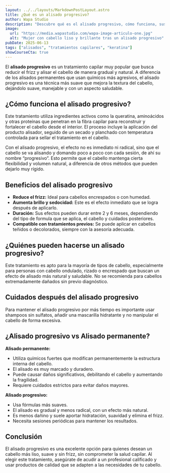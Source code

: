 ```yaml
---
layout: ../../layouts/MarkdownPostLayout.astro
title: ¿Qué es un alisado progresivo?
author: Wapa Studio
description: "Descubre qué es el alisado progresivo, cómo funciona, sus beneficios y cuidados para lograr un cabello liso, suave y sin frizz."
image:
  url: "https://media.wapastudio.com/wapa-image-articulo-one.jpg"
  alt: "Mujer con cabello liso y brillante tras un alisado progresivo"
pubDate: 2025-06-13
tags: ["alisados", "tratamientos capilares", "keratina"]
showCourseCta: true
---
```




El **alisado progresivo** es un tratamiento capilar muy popular que busca reducir el frizz y alisar el cabello de manera gradual y natural. A diferencia de los alisados permanentes que usan químicos más agresivos, el alisado progresivo es una técnica más suave que mejora la textura del cabello, dejándolo suave, manejable y con un aspecto saludable.

## ¿Cómo funciona el alisado progresivo?

Este tratamiento utiliza ingredientes activos como la queratina, aminoácidos y otras proteínas que penetran en la fibra capilar para reconstruir y fortalecer el cabello desde el interior. El proceso incluye la aplicación del producto alisador, seguido de un secado y planchado con temperatura controlada para sellar el tratamiento en el cabello.

Con el alisado progresivo, el efecto no es inmediato ni radical, sino que el cabello se va alisando y domando poco a poco con cada sesión, de ahí su nombre “progresivo”. Esto permite que el cabello mantenga cierta flexibilidad y volumen natural, a diferencia de otros métodos que pueden dejarlo muy rígido.

## Beneficios del alisado progresivo

- **Reduce el frizz:** Ideal para cabellos encrespados o con humedad.
- **Aumenta brillo y sedocidad:** Este es el efecto inmediato que se logra después de aplicarlo.
- **Duración:** Sus efectos pueden durar entre 2 y 6 meses, dependiendo del tipo de formula que se aplica, el cabello y cuidados posteriores.
- **Compatible con tratamientos previos:** Se puede aplicar en cabellos teñidos o decolorados, siempre con la asesoría adecuada.

## ¿Quiénes pueden hacerse un alisado progresivo?

Este tratamiento es apto para la mayoría de tipos de cabello, especialmente para personas con cabello ondulado, rizado o encrespado que buscan un efecto de alisado más natural y saludable. No se recomienda para cabellos extremadamente dañados sin previo diagnóstico.

## Cuidados después del alisado progresivo

Para mantener el alisado progresivo por más tiempo es importante usar shampoos sin sulfatos, añadir una mascarilla hidratante y no manipular el cabello de forma excesiva. 

## ¿Alisado progresivo vs Alisado permanente?

**Alisado permanente:**  
- Utiliza químicos fuertes que modifican permanentemente la estructura interna del cabello.  
- El alisado es muy marcado y duradero.  
- Puede causar daños significativos, debilitando el cabello y aumentando la fragilidad.  
- Requiere cuidados estrictos para evitar daños mayores.

**Alisado progresivo:**  
- Usa fórmulas más suaves.
- El alisado es gradual y menos radical, con un efecto más natural.  
- Es menos dañino y suele aportar hidratación, suavidad y elimina el frizz. 
- Necesita sesiones periódicas para mantener los resultados.


## Conclusión

El alisado progresivo es una excelente opción para quienes desean un cabello más liso, suave y sin frizz, sin comprometer la salud capilar. Al elegir este tratamiento, asegúrate de acudir a un profesional calificado y usar productos de calidad que se adapten a las necesidades de tu cabello.
